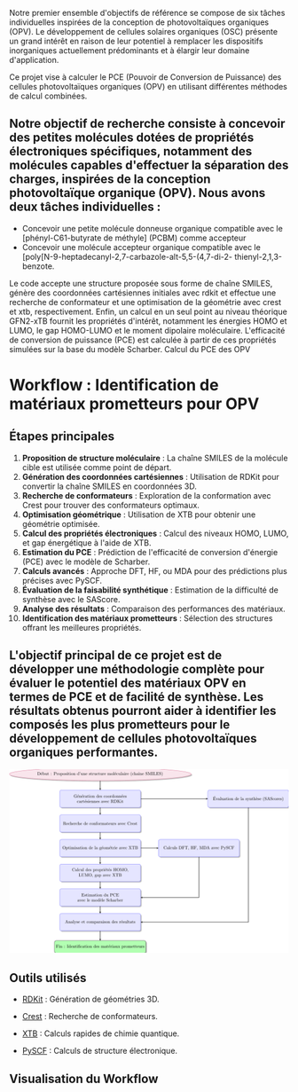 Notre premier ensemble d'objectifs de référence se compose de six tâches individuelles inspirées de la conception de photovoltaïques organiques (OPV). Le développement de cellules solaires organiques (OSC) présente un grand intérêt en raison de leur potentiel à remplacer les dispositifs inorganiques actuellement prédominants et à élargir leur domaine d'application.

Ce projet vise à calculer le PCE (Pouvoir de Conversion de Puissance) des cellules photovoltaïques organiques (OPV) en utilisant différentes méthodes de calcul combinées.

## Notre objectif de recherche consiste à concevoir des petites molécules dotées de propriétés électroniques spécifiques, notamment des molécules capables d'effectuer la séparation des charges, inspirées de la conception photovoltaïque organique (OPV). Nous avons deux tâches individuelles :

- Concevoir une petite molécule donneuse organique compatible avec le [phényl-C61-butyrate de méthyle] (PCBM) comme accepteur
- Concevoir une molécule accepteur organique compatible avec le [poly[N-9-heptadecanyl-2,7-carbazole-alt-5,5-(4,7-di-2- thienyl-2,1,3-benzote.

  
Le code accepte une structure proposée sous forme de chaîne SMILES, génère des coordonnées cartésiennes initiales avec rdkit et effectue une recherche de conformateur et une optimisation de la géométrie avec crest et xtb, respectivement. Enfin, un calcul en un seul point au niveau théorique GFN2-xTB fournit les propriétés d'intérêt, notamment les énergies HOMO et LUMO, le gap HOMO-LUMO et le moment dipolaire moléculaire. L'efficacité de conversion de puissance (PCE) est calculée à partir de ces propriétés simulées sur la base du modèle Scharber.
Calcul du PCE des OPV



# Workflow : Identification de matériaux prometteurs pour OPV

## Étapes principales

1. **Proposition de structure moléculaire** : La chaîne SMILES de la molécule cible est utilisée comme point de départ.
2. **Génération des coordonnées cartésiennes** : Utilisation de RDKit pour convertir la chaîne SMILES en coordonnées 3D.
3. **Recherche de conformateurs** : Exploration de la conformation avec Crest pour trouver des conformateurs optimaux.
4. **Optimisation géométrique** : Utilisation de XTB pour obtenir une géométrie optimisée.
5. **Calcul des propriétés électroniques** : Calcul des niveaux HOMO, LUMO, et gap énergétique à l'aide de XTB.
6. **Estimation du PCE** : Prédiction de l'efficacité de conversion d'énergie (PCE) avec le modèle de Scharber.
7. **Calculs avancés** : Approche DFT, HF, ou MDA pour des prédictions plus précises avec PySCF.
8. **Évaluation de la faisabilité synthétique** : Estimation de la difficulté de synthèse avec le SAScore.
9. **Analyse des résultats** : Comparaison des performances des matériaux.
10. **Identification des matériaux prometteurs** : Sélection des structures offrant les meilleures propriétés.

L'objectif principal de ce projet est de développer une méthodologie complète pour évaluer le potentiel des matériaux OPV en termes de PCE et de facilité de synthèse. Les résultats obtenus pourront aider à identifier les composés les plus prometteurs pour le développement de cellules photovoltaïques organiques performantes.
---

![Workflow pour l'identification des matériaux OPV](worflow_prof.png)


## Outils utilisés
- [RDKit](https://www.rdkit.org/) : Génération de géométries 3D.
- [Crest](https://www.crest-repo.de/) : Recherche de conformateurs.
- [XTB](https://xtb-docs.readthedocs.io/) : Calculs rapides de chimie quantique.

  
- [PySCF](https://pyscf.org/) : Calculs de structure électronique.
## Visualisation du Workflow
